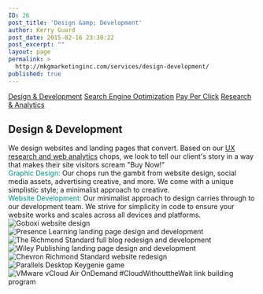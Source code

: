 ```yaml
---
ID: 26
post_title: 'Design &amp; Development'
author: Kerry Guard
post_date: 2015-02-16 23:30:22
post_excerpt: ""
layout: page
permalink: >
  http://mkgmarketinginc.com/services/design-development/
published: true
---
```

<section class="projects-1 design">
<div class="container">
<div class="title">

<a class="active" href="/services/design-development">Design &amp; Development</a> <a href="/services/search-engine-optimization">Search Engine Optimization</a> <a href="/services/ppc">Pay Per Click</a> <a href="/services/research-analytics">Research &amp; Analytics</a>

</div>
<div class="head-box">
<h2>Design &amp; Development</h2>
We design websites and landing pages that convert. Based on our <a href="http://mkgmarketinginc.com/services/research-analytics/" title="Research and Analytics">UX research and web analytics</a> chops, we look to tell our client's story in a way that makes their site visitors scream "Buy Now!"
<div class="features">
<div><span style="color: #00918a;">Graphic Design:</span> Our chops run the gambit from website design, social media assets, advertising creative, and more. We come with a unique simplistic style; a minimalist approach to creative.</div>
<div><span style="color: #00918a;">Website Development:</span> Our minimalist approach to design carries through to our development team. We strive for simplicity in code to ensure your website works and scales across all devices and platforms.</div>
</div>
</div>
</div>
<!--/.container-->

</section>
<section class="content-38">
<div class="container">
<div class="samples-holder">
<div class="row samples-grid">
<div class="sample-box col-sm-3"><img id="sample1" src="/wp-content/uploads/mkgmarketing-services-design-goboxi.jpg" alt="Goboxi website design" /></div>
<div class="sample-box col-sm-3"><img id="sample2" src="/wp-content/uploads/mkgmarketing-services-design-presence.jpg" alt="Presence Learning landing page design and development" /></div>
<div class="sample-box col-sm-3"><img id="sample3" src="/wp-content/uploads/mkgmarketing-services-design-chevron-blog.jpg" alt="The Richmond Standard full blog redesign and development" /></div>
<div class="sample-box col-sm-3"><img id="sample4" src="/wp-content/uploads/mkgmarketing-services-design-wiley.jpg" alt="Wiley Publishing landing page design and development" /></div>
<div class="sample-box col-sm-3"><img id="sample5" src="/wp-content/uploads/mkgmarketing-services-design-chevron.jpg" alt="Chevron Richmond Standard website redesign" /></div>
<div class="sample-box col-sm-3"><img id="sample6" src="/wp-content/uploads/mkgmarketing-services-design-parallels-keygenie.jpg" alt="Parallels Desktop Keygenie game" /></div>
<div class="sample-box col-sm-3"><img id="sample7" src="/wp-content/uploads/mkgmarketing-services-design-vmware-cwtw.jpg" alt="VMware vCloud Air OnDemand #CloudWithouttheWait link building program" /></div>
</div>
</div>
</div>
</div>
</section>